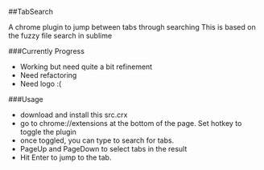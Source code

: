 ##TabSearch

A chrome plugin to jump between tabs through searching
This is based on the fuzzy file search in sublime


###Currently Progress
* Working but need quite a bit refinement
* Need refactoring
* Need logo :(


###Usage
* download and install this src.crx
* go to chrome://extensions at the bottom of the page. Set hotkey to toggle the plugin
* once toggled, you can type to search for tabs.
* PageUp and PageDown to select tabs in the result
* Hit Enter to jump to the tab.
